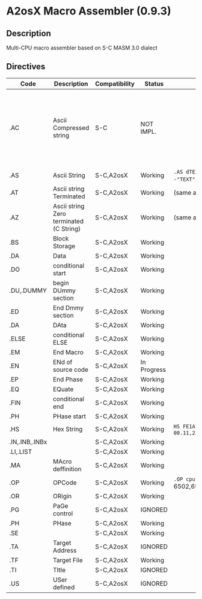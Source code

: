 # A2osX Macro Assembler (0.9.3)

## Description

Multi-CPU macro assembler based on S-C MASM 3.0 dialect

## Directives

| Code | Description | Compatibility | Status | Syntax | Comment |
|-|-|-|-|-|-|
| .AC  | Ascii Compressed string| S-C           | NOT IMPL.   |             | As strings are supposed to be printed with A2osX API, Printf cannot handle 'AC' compressed strings |
| .AS  | Ascii String | S-C,A2osX     | Working     |  `.AS dTEXTd`  where d is any delimiter  `.AS -"TEXT"`produce ascii code with b7=1             | |
| .AT  | Ascii string Terminated | S-C,A2osX     | Working     | (same as above) | |
| .AZ  | Ascii string Zero terminated (C String) | S-C,A2osX     | Working     | (same as above) | |
| .BS  | Block Storage | S-C,A2osX     | Working     |             | |
| .DA  | Data | S-C,A2osX     | Working |             | |
| .DO  | conditional start | S-C,A2osX     | Working |             | |
| .DU,.DUMMY | begin DUmmy section | S-C,A2osX     | Working |             | |
| .ED  | End Dmmy section | S-C,A2osX     | Working |             | |
| .DA  | DAta | S-C,A2osX     | Working |             | |
| .ELSE | conditional ELSE | S-C,A2osX     | Working |             | |
| .EM  | End Macro | S-C,A2osX     | Working |             | |
| .EN  | ENd of source code | S-C,A2osX     | In Progress |             | |
| .EP  | End Phase | S-C,A2osX     | Working |             | |
| .EQ  | EQuate | S-C,A2osX     | Working |             | |
| .FIN | conditional end| S-C,A2osX     | Working |             | |
| .PH  | PHase start| S-C,A2osX     | Working |             | |
| .HS  | Hex String | S-C,A2osX     | Working | `HS FE1A78`     delimiter allowed : `HS 00.11,22`            | |
| .IN,.INB,.INBx | | S-C,A2osX     | Working |             | |
| .LI,.LIST  | | S-C,A2osX     | Working |             | |
| .MA  | MAcro deffinition | S-C,A2osX     | Working |             | |
| .OP  | OPCode | S-C,A2osX     | Working | `.OP cpu` where cpu is one of 6502,65C02,65R02,65816,Z80,SW16           | |
| .OR  | ORigin | S-C,A2osX     | Working |             | |
| .PG  | PaGe control | S-C,A2osX     | IGNORED |             | |
| .PH  | PHase | S-C,A2osX     | Working |             | |
| .SE  | | S-C,A2osX     | Working |             | |
| .TA  | Target Address| S-C,A2osX     | IGNORED |             | |
| .TF  | Target File | S-C,A2osX     | Working |             | |
| .TI  | TItle | S-C,A2osX     | IGNORED |             | |
| .US  | USer defined | S-C,A2osX     | IGNORED |             | |


 